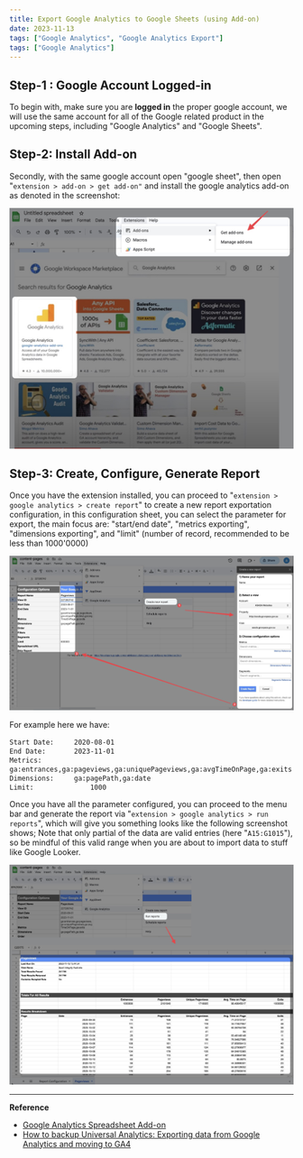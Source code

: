 ```yaml
---
title: Export Google Analytics to Google Sheets (using Add-on)
date: 2023-11-13
tags: ["Google Analytics", "Google Analytics Export"]
tags: ["Google Analytics"]
---
```



## Step-1 : Google Account Logged-in
To begin with, make sure you are **logged in** the proper google account, we will use the same account for all of the Google related product in the upcoming steps, including "Google Analytics" and "Google Sheets".

## Step-2: Install Add-on
Secondly, with the same google account open "google sheet", then open "`extension > add-on > get add-on"` and install the google analytics add-on as denoted in the screenshot:

![2023.11.13 - 132915](2023.11.13%20-%20132915.jpg)

## Step-3: Create, Configure, Generate Report
Once you have the extension installed, you can proceed to "`extension > google analytics > create report`" to create a new report exportation configuration, in this configuration sheet, you can select the parameter for export, the main focus are: "start/end date", "metrics exporting", "dimensions exporting", and "limit" (number of record, recommended to be less than 1000'0000)

![2023.11.13 - 133746](2023.11.13%20-%20133746.jpg)

For example here we have:
```
Start Date:	    2020-08-01
End Date:	    2023-11-01
Metrics:	    ga:entrances,ga:pageviews,ga:uniquePageviews,ga:avgTimeOnPage,ga:exits
Dimensions:	    ga:pagePath,ga:date
Limit:	            1000
```

Once you have all the parameter configured, you can proceed to the menu bar and generate the report via "`extension > google analytics > run reports`", which will give you something looks like the following screenshot shows; Note that only partial of the data are valid entries (here "`A15:G1015`"), so be mindful of this valid range when you are about to import data to stuff like Google Looker.


![2023.11.13 - 134039](2023.11.13%20-%20134039.jpg)

---
**Reference**
- [Google Analytics Spreadsheet Add-on](https://developers.google.com/analytics/solutions/google-analytics-spreadsheet-add-on)
- [How to backup Universal Analytics: Exporting data from Google Analytics and moving to GA4](https://youtu.be/WGIe_HgIdBg?si=8Z6IWZ-XEMi0_nKY)